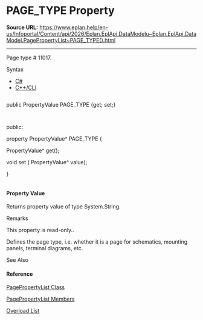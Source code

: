 # PAGE_TYPE Property

**Source URL:** https://www.eplan.help/en-us/Infoportal/Content/api/2026/Eplan.EplApi.DataModelu~Eplan.EplApi.DataModel.PagePropertyList~PAGE_TYPE().html

---

Page type # 11017.

Syntax

- [C#](#i-syntax-CS)
- [C++/CLI](#i-syntax-CPP2005)

```
```
public PropertyValue PAGE_TYPE {get; set;}
```
```

```
```
public:
property PropertyValue^ PAGE_TYPE {
   PropertyValue^ get();
   void set (    PropertyValue^ value);
}
```
```

#### Property Value

Returns property value of type System.String.

Remarks

This property is read-only..

Defines the page type, i.e. whether it is a page for schematics, mounting panels, terminal diagrams, etc.



See Also

#### Reference

[PagePropertyList Class](Eplan.EplApi.DataModelu~Eplan.EplApi.DataModel.PagePropertyList.html)
  
[PagePropertyList Members](Eplan.EplApi.DataModelu~Eplan.EplApi.DataModel.PagePropertyList_members.html)
  
[Overload List](Eplan.EplApi.DataModelu~Eplan.EplApi.DataModel.PagePropertyList~PAGE_TYPE.html)